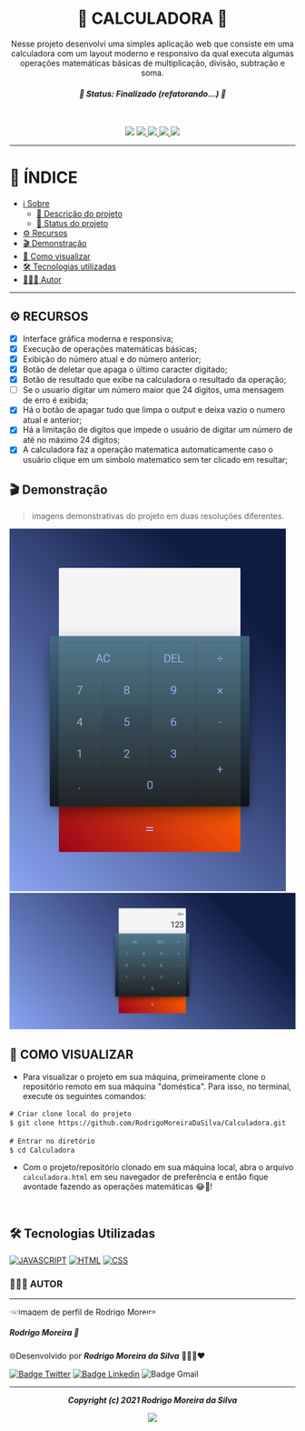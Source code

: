 
<h1 align="center">🧮 CALCULADORA 🧮</h1> <a name="sobre"> </a>
<p align="center"> <a name="descricao"></a>Nesse projeto desenvolvi uma simples aplicação web que consiste em uma calculadora com um layout moderno e responsivo da qual executa algumas operações matemáticas básicas de multiplicação, divisão, subtração e soma.</p>

<h4 align="center"> <a name="status"></a><i>🚀 Status: Finalizado (refatorando...) 🚀</i> </h4>
<br>
<p align="center">
  <img src="https://img.shields.io/static/v1?label=Progresso&message=57%&color=5d4f5e&style=for-the-badge&labelColor=9f8da0">
  <a href="https://github.com/RodrigoMoreiraDaSilva/Calculadora/issues">
    <img src="https://img.shields.io/github/issues/RodrigoMoreiraDaSilva/Calculadora?style=for-the-badge&color=53242c&labelColor=cf514a">
  </a>
  <a href="https://github.com/RodrigoMoreiraDaSilva/Calculadora/blob/main/LICENSE">
    <img src="https://img.shields.io/github/license/RodrigoMoreiraDaSilva/Calculadora?style=for-the-badge&color=841d6c&labelColor=ccabd8">
  </a>
  <a href="https://github.com/RodrigoMoreiraDaSilva/Calculadora/network">
    <img src="https://img.shields.io/github/forks/RodrigoMoreiraDaSilva/Calculadora?style=for-the-badge&color=264d59&labelColor=43978d">
  </a>
  <a href="">
    <img src="https://img.shields.io/github/stars/RodrigoMoreiraDaSilva/Calculadora?style=for-the-badge&color=d46c4e&labelColor=f9ad6a">
  </a>

</p>

****

# 📖 ÍNDICE

- [ℹ️ Sobre](#sobre)
  - [📰 Descrição do projeto](#descricao)
  - [🔖 Status do projeto](#status)
- [⚙️ Recursos](#recursos)
- [🎬 Demonstração](#demonstracao)
- [📲 Como visualizar](#como-visualizar)
- [🛠 Tecnologias utilizadas](#tecnologias-utilizadas)
- [👨🏽‍💻 Autor](#autor)

****

## <a name="recursos"></a> ⚙️ RECURSOS

- [x] Interface gráfica moderna e responsiva;
- [x] Execução de operações matemáticas básicas;
- [x] Exibição do número atual e do número anterior;
- [x] Botão de deletar que apaga o último caracter digitado;
- [x] Botão de resultado que exibe na calculadora o resultado da operação;
- [ ] Se o usuario digitar um número maior que 24 digitos, uma mensagem de erro é exibida;
- [x] Há o botão de apagar tudo que limpa o output e deixa vazio o numero atual e anterior;
- [x] Há a limitação de digitos que impede o usuário de digitar um número de até no máximo 24 digitos;
- [x] A calculadora faz a operação matematica automaticamente caso o usuário clique em um simbolo matematico sem ter clicado em resultar;

## <a name="demonstracao"></a>🎬 Demonstração
> imagens demonstrativas do projeto em duas resoluções diferentes.

![Imagem demonstrativa da interface visual em uma resolução menor](./assets/screenshots/Screenshot.png)
![imagem demonstrativa da interface visual em uma resolução maior](./assets/screenshots/Screenshot2.png)

## 📲 COMO VISUALIZAR <a name="como-visualizar"> </a>

- Para visualizar o projeto em sua máquina, primeiramente clone o repositório remoto em sua máquina "doméstica". Para isso, no terminal, execute os seguintes comandos:

```
# Criar clone local do projeto
$ git clone https://github.com/RodrigoMoreiraDaSilva/Calculadora.git

# Entrar no diretório
$ cd Calculadora
```

- Com o projeto/repositório clonado em sua máquina local, abra o arquivo `calculadora.html` em seu navegador de preferência e então fique avontade fazendo as operações matemáticas 😂🤩!

<p> <img src=""> <p>
  
## <a name="tecnologias-utilizadas"></a> 🛠 Tecnologias Utilizadas
[![JAVASCRIPT](https://img.shields.io/badge/JavaScript-323330?style=for-the-badge&logo=javascript&logoColor=F7DF1E)](https://developer.mozilla.org/en-US/docs/Web/JavaScript)
[![HTML](https://img.shields.io/badge/HTML5-E34F26?style=for-the-badge&logo=html5&logoColor=white)](https://developer.mozilla.org/pt-BR/docs/Web/HTML)
[![CSS](https://img.shields.io/badge/CSS-239120?&style=for-the-badge&logo=css3&logoColor=white)](https://developer.mozilla.org/pt-BR/docs/Web/CSS)

### 👨🏽‍💻 AUTOR <a name="autor"></a>
*****
<img style="border-radius: 50%" src="https://avatars.githubusercontent.com/u/78985382?s=460&u=421fd89ba15c63b87559a53804a6b850f5890575&v=4" width="100" alt="imagem de perfil de Rodrigo Moreira">
<h5>Rodrigo Moreira 🌠</h5>
<p>🌐Desenvolvido por <b> <i>Rodrigo Moreira da Silva</b> </i> 👨🏽‍💼❤️

[![Badge Twitter](https://img.shields.io/badge/Twitter-1DA1F2?style=for-the-badge&logo=twitter&logoColor=white)](https://twitter.com/RodrogaDev)
[![Badge Linkedin](https://img.shields.io/badge/LinkedIn-0077B5?style=for-the-badge&logo=linkedin&logoColor=white)](https://www.linkedin.com/in/rodrigo-m0reira-da-silva/)
![Badge Gmail](https://img.shields.io/badge/rodrigomoreiradasilva.of@gmail.com-D14836?style=for-the-badge&logo=gmail&logoColor=white)

****
<p align="center">
    <b> <i> Copyright (c) 2021 Rodrigo Moreira da Silva </i> </b>
</p>
  <p align="center"> <a href="https://github.com/RodrigoMoreiraDaSilva/Layout-Do-Netflix/blob/master/LICENSE"> <img src="https://img.shields.io/badge/LICENSE-MIT-%237159c1?style=for-the-badge&color=061430&labelColor=395ea8"> </a> </p>